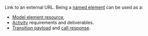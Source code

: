 Link to an external URL. 
Being a [named element](NamedElement.html) can be used as a:

* [Model element resource](ModelElement.html#EReference-resources), 
* [Activity](flow/Activity.html) requirements and deliverables.
* [Transition payload](Transition.html#EReference-payload) and [call response](Call.html#EReference-response).